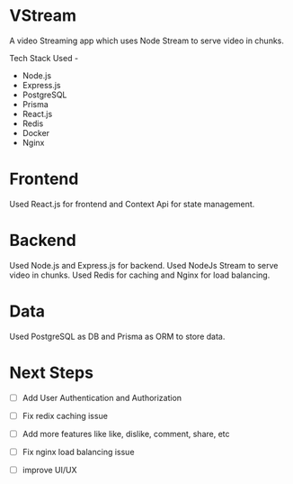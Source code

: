# VStream
A video Streaming app which uses Node Stream to serve video in chunks.

Tech Stack Used -

- Node.js
- Express.js
- PostgreSQL
- Prisma
- React.js
- Redis
- Docker
- Nginx


# Frontend
Used React.js for frontend and Context Api for state management.

# Backend
Used Node.js and Express.js for backend. 
Used NodeJs Stream to serve video in chunks.
Used Redis for caching and Nginx for load balancing.

# Data
Used PostgreSQL as DB and Prisma as ORM to store data.


# Next Steps

- [ ] Add User Authentication and Authorization
- [ ] Fix redix caching issue
- [ ] Add more features like like, dislike, comment, share, etc
- [ ] Fix nginx load balancing issue
- [ ] improve UI/UX


